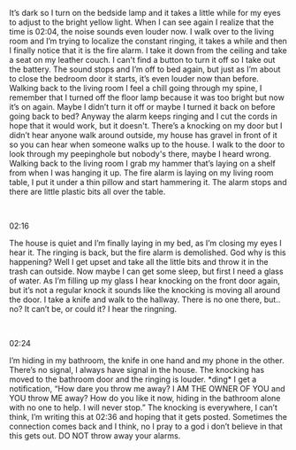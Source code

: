 It’s dark so I turn on the bedside lamp and it takes a little while for my eyes to adjust to the bright yellow light. When I can see again I realize that the time is 02:04, the noise sounds even louder now. I walk over to the living room and I’m trying to localize the constant ringing, it takes a while and then I finally notice that it is the fire alarm. I take it down from the ceiling and take a seat on my leather couch. I can't find a button to turn it off so I take out the battery. The sound stops and I’m off to bed again, but just as I’m about to close the bedroom door it starts, it’s even louder now than before. Walking back to the living room I feel a chill going through my spine, I remember that I turned off the floor lamp because it was too bright but now it’s on again. Maybe I didn’t turn it off or maybe I turned it back on before going back to bed? Anyway the alarm keeps ringing and I cut the cords in hope that it would work, but it doesn't. There’s a knocking on my door but I didn’t hear anyone walk around outside, my house has gravel in front of it so you can hear when someone walks up to the house. I walk to the door to look through my peepinghole but nobody's there, maybe I heard wrong. Walking back to the living room I grab my hammer that’s laying on a shelf from when I was hanging it up. The fire alarm is laying on my living room table, I put it under a thin pillow and start hammering it. The alarm stops and there are little plastic bits all over the table. 

&#x200B;

02:16

The house is quiet and I’m finally laying in my bed, as I’m closing my eyes I hear it. The ringing is back, but the fire alarm is demolished. God why is this happening? Well I get upset and take all the little bits and throw it in the trash can outside. Now maybe I can get some sleep, but first I need a glass of water. As I’m filling up my glass I hear knocking on the front door again, but it’s not a regular knock it sounds like the knocking is moving all around the door. I take a knife and walk to the hallway. There is no one there, but.. no? It can’t be, or could it? I hear the ringning.

&#x200B;

02:24

I’m hiding in my bathroom, the knife in one hand and my phone in the other. There’s no signal, I always have signal in the house. The knocking has moved to the bathroom door and the ringing is louder. \*ding\* I get a notification, “How dare you throw me away? I AM THE OWNER OF YOU and YOU throw ME away? How do you like it now, hiding in the bathroom alone with no one to help. I will never stop.” The knocking is everywhere, I can’t think, I’m writing this at 02:36 and hoping that it gets posted. Sometimes the connection comes back and I think, no I pray to a god i don’t believe in that this gets out. DO NOT throw away your alarms.